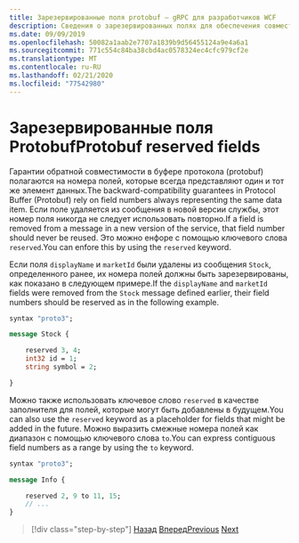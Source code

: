 ```yaml
---
title: Зарезервированные поля protobuf — gRPC для разработчиков WCF
description: Сведения о зарезервированных полях для обеспечения совместимости между версиями.
ms.date: 09/09/2019
ms.openlocfilehash: 50082a1aab2e7707a1839b9d56455124a9e4a6a1
ms.sourcegitcommit: 771c554c84ba38cbd4ac0578324ec4cfc979cf2e
ms.translationtype: MT
ms.contentlocale: ru-RU
ms.lasthandoff: 02/21/2020
ms.locfileid: "77542980"
---
```

# <a name="protobuf-reserved-fields"></a><span data-ttu-id="28e6c-103">Зарезервированные поля Protobuf</span><span class="sxs-lookup"><span data-stu-id="28e6c-103">Protobuf reserved fields</span></span>

<span data-ttu-id="28e6c-104">Гарантии обратной совместимости в буфере протокола (protobuf) полагаются на номера полей, которые всегда представляют один и тот же элемент данных.</span><span class="sxs-lookup"><span data-stu-id="28e6c-104">The backward-compatibility guarantees in Protocol Buffer (Protobuf) rely on field numbers always representing the same data item.</span></span> <span data-ttu-id="28e6c-105">Если поле удаляется из сообщения в новой версии службы, этот номер поля никогда не следует использовать повторно.</span><span class="sxs-lookup"><span data-stu-id="28e6c-105">If a field is removed from a message in a new version of the service, that field number should never be reused.</span></span> <span data-ttu-id="28e6c-106">Это можно енфоре с помощью ключевого слова `reserved`.</span><span class="sxs-lookup"><span data-stu-id="28e6c-106">You can enfore this by using the `reserved` keyword.</span></span> 

<span data-ttu-id="28e6c-107">Если поля `displayName` и `marketId` были удалены из сообщения `Stock`, определенного ранее, их номера полей должны быть зарезервированы, как показано в следующем примере.</span><span class="sxs-lookup"><span data-stu-id="28e6c-107">If the `displayName` and `marketId` fields were removed from the `Stock` message defined earlier, their field numbers should be reserved as in the following example.</span></span>

```protobuf
syntax "proto3";

message Stock {

    reserved 3, 4;
    int32 id = 1;
    string symbol = 2;

}
```

<span data-ttu-id="28e6c-108">Можно также использовать ключевое слово `reserved` в качестве заполнителя для полей, которые могут быть добавлены в будущем.</span><span class="sxs-lookup"><span data-stu-id="28e6c-108">You can also use the `reserved` keyword as a placeholder for fields that might be added in the future.</span></span> <span data-ttu-id="28e6c-109">Можно выразить смежные номера полей как диапазон с помощью ключевого слова `to`.</span><span class="sxs-lookup"><span data-stu-id="28e6c-109">You can express contiguous field numbers as a range by using the `to` keyword.</span></span>

```protobuf
syntax "proto3";

message Info {

    reserved 2, 9 to 11, 15;
    // ...
}
```

>[!div class="step-by-step"]
><span data-ttu-id="28e6c-110">[Назад](protobuf-repeated.md)
>[Вперед](protobuf-any-oneof.md)</span><span class="sxs-lookup"><span data-stu-id="28e6c-110">[Previous](protobuf-repeated.md)
[Next](protobuf-any-oneof.md)</span></span>
